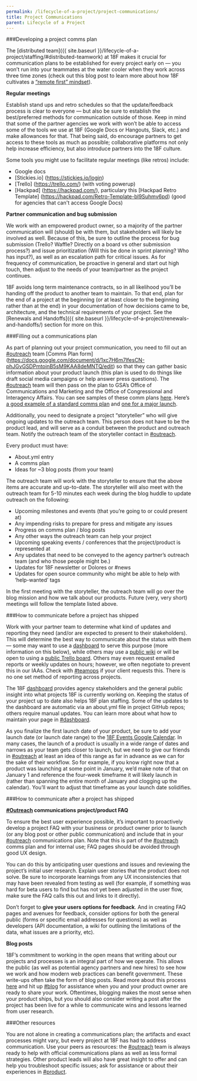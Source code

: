```yaml
---
permalink: /lifecycle-of-a-project/project-communications/
title: Project Communications
parent: Lifecycle of a Project
---
```

###Developing a project comms plan

The [distributed team]({{ site.baseurl }}/lifecycle-of-a-project/staffing/#distributed-teamwork) at 18F makes it crucial for communication plans to be established for every project early on — you won’t run into your teammates at the water cooler when they work across three time zones (check out this blog post to learn more about how 18F cultivates a [“remote first” mindset](https://18f.gsa.gov/2015/10/15/best-practices-for-distributed-teams/)). 

**Regular meetings**

Establish stand ups and retro schedules so that the update/feedback process is clear to everyone — but also be sure to establish the best/preferred methods for communication outside of those. Keep in mind that some of the partner agencies we work with won’t be able to access some of the tools we use at 18F (Google Docs or Hangouts, Slack, etc.) and make allowances for that. That being said, do encourage partners to get access to these tools as much as possible; collaborative platforms not only help increase efficiency, but also introduce partners into the 18F culture.

Some tools you might use to facilitate regular meetings (like retros) include:

- Google docs
- [Stickies.io] (https://stickies.io/login)
- [Trello] (https://trello.com/) (with voting powerup)
- [Hackpad] (https://hackpad.com/), particulary this [Hackpad Retro Template] (https://hackpad.com/Retro-Template-bl9Suhmv6pd) (good for agencies that can't access Google Docs)

**Partner communication and bug submission**

We work with an empowered product owner, so a majority of the partner communication will (should) be with them, but stakeholders will likely be involved as well. Because of this, be sure to outline the process for bug submission (Trello? Waffle? Directly on a board vs other submission process?) and issue prioritization (Will this be done in sprint planning? Who has input?), as well as an escalation path for critical issues. As for frequency of communication, be proactive in general and start out high touch, then adjust to the needs of your team/partner as the project continues. 

18F avoids long term maintenance contracts, so in all likelihood you’ll be handing off the product to another team to maintain. To that end, plan for the end of a project at the beginning (or at least closer to the beginning rather than at the end) in your documentation of how decisions came to be, architecture, and the technical requirements of your project. See the [Renewals and Handoffs]({{ site.baseurl }}/lifecycle-of-a-project/renewals-and-handoffs/) section for more on this.

###Filling out a communications plan

As part of planning out your project communication, you need to fill out an [#outreach](https://18f.slack.com/messages/outreach/) team [Comms Plan form] (https://docs.google.com/document/d/1xc7H6m7lfesCN-phJGvGSDPmtoinB5sM9KAA8deMNTQ/edit) so that they can gather basic information about your product launch (this plan is used to do things like draft social media campaigns or help answer press questions). The [#outreach](https://18f.slack.com/messages/outreach/) team will then pass on the plan to GSA’s Office of Communications and Marketing and the Office of Congressional and Interagency Affairs. You can see samples of these comm plans [here](https://drive.google.com/drive/u/0/folders/0B7hjBcSbIxAnfndJTWJDWjVaX2NjVnRfNGhGazRjYnNVVXhHcnJuNmJOdEtXQ09VTkNBU0E). Here’s [a good example of a standard comms plan](https://docs.google.com/document/d/1hqdYs2yR4iBhqFP-utEcdqQLdteJvgx5lP9L2ROzNhI/edit#heading=h.luo7pdd2ubbk) and [one for a major launch](https://docs.google.com/document/d/1zFk9rpV8LcdbaaS25K1msRzGnEoi7i0QNR2vrcENatQ/edit#heading=h.luo7pdd2ubbk). 

Additionally, you need to designate a project “storyteller” who will give ongoing updates to the outreach team. This person does not have to be the product lead, and will serve as a conduit between the product and outreach team. Notify the outreach team of the storyteller contact in [#outreach](https://18f.slack.com/messages/outreach/).

Every product must have:

- About.yml entry
- A comms plan
- Ideas for ~3 blog posts (from your team)

The outreach team will work with the storyteller to ensure that the above items are accurate and up-to-date. The storyteller will also meet with the outreach team for 5-10 minutes each week during the blog huddle to update outreach on the following:

- Upcoming milestones and events (that you’re going to or could present at)
- Any impending risks to prepare for press and mitigate any issues
- Progress on comms plan / blog posts
- Any other ways the outreach team can help your project
- Upcoming speaking events / conferences that the project/product is represented at
- Any updates that need to be conveyed to the agency partner’s outreach team (and who those people might be.)
- Updates for 18F newsletter or Dolores or #news
- Updates for open source community who might be able to help with ‘help-wanted’ tags

In the first meeting with the storyteller, the outreach team will go over the blog mission and how we talk about our products. Future (very, very short) meetings will follow the template listed above.


###How to communicate before a project has shipped

Work with your partner team to determine what kind of updates and reporting they need (and/or are expected to present to their stakeholders). This will determine the best way to communicate about the status with them — some may want to use a [dashboard](https://18f.gsa.gov/dashboard/) to serve this purpose (more information on this below), while others may use a [public wiki](https://github.com/18F/doi-extractives-data/wiki) or will be open to using a [public Trello board](https://18f.gsa.gov/2015/12/07/what-exactly-do-we-even-do-all-day/). Others may even request emailed reports or weekly updates on hours; however, we often negotiate to prevent this in our IAAs. Check with [#teamops]() if your client requests this. There is no one set method of reporting across projects. 

The 18F [dashboard](https://18f.gsa.gov/dashboard/) provides agency stakeholders and the general public insight into what projects 18F is currently working on. Keeping the status of your project up to date also helps 18F plan staffing. Some of the updates to the dashboard are automatic via an about.yml file in project GitHub repos; others require manual updates. You can learn more about what how to maintain your page in [#dashboard](https://18f.slack.com/messages/dashboard).

As you finalize the first launch date of your product, be sure to add your launch date (or launch date range) to the [18F Events Google Calendar](https://calendar.google.com/calendar/embed?src=gsa.gov_3rapmucstu32ma18da84el20ug@group.calendar.google.com&ctz=America/New_York). In many cases, the launch of a product is usually in a wide range of dates and narrows as your team gets closer to launch, but we need to give our friends in [#outreach](https://18f.slack.com/messages/outreach/) at least an idea of this range as far in advance as we can for the sake of their workflow. So for example, if you know right now that a product was launching at some point in January, we’d make note of that on January 1 and reference the four-week timeframe it will likely launch in (rather than spanning the entire month of January and clogging up the calendar). You’ll want to adjust that timeframe as your launch date solidifies.

###How to communicate after a project has shipped

**[#Outreach](https://18f.slack.com/messages/outreach/) communications project/product FAQ**

To ensure the best user experience possible, it’s important to proactively develop a project FAQ with your business or product owner prior to launch (or any blog post or other public communication) and include that in your [#outreach](https://18f.slack.com/messages/outreach/) communications plan. Note that this is part of the [#outreach](https://18f.slack.com/messages/outreach/) comms plan and for internal use; FAQ pages should be avoided through good UX design.

You can do this by anticipating user questions and issues and reviewing the project’s initial user research. Explain user stories that the product does not solve. Be sure to incorporate learnings from any UX inconsistencies that may have been revealed from testing as well (for example, if something was hard for beta users to find but has not yet been adjusted in the user flow, make sure the FAQ calls this out and links to it directly).

Don’t forget to **give your users options for feedback**. And in creating FAQ pages and avenues for feedback, consider options for both the general public (forms or specific email addresses for questions) as well as developers (API documentation, a wiki for outlining the limitations of the data, what issues are a priority, etc). 

**Blog posts**

18F’s commitment to working in the open means that writing about our projects and processes is an integral part of how we operate. This allows the public (as well as potential agency partners and new hires) to see how we work and how modern web practices can benefit government. These write-ups often take the form of blog posts. Read more about this process [here](https://hub.18f.gov/blogging/) and hit up [#blog](https://18f.slack.com/messages/blog/) for assistance when you and your product owner are ready to share your work. Oftentimes, blogging makes the most sense when your product ships, but you should also consider writing a post after the project has been live for a while to communicate wins and lessons learned from user research.

###Other resources

You are not alone in creating a communications plan; the artifacts and exact processes might vary, but every project at 18F has had to address communication. Use your peers as resources: the [#outreach](https://18f.slack.com/messages/outreach/) team is always ready to help with official communications plans as well as less formal strategies. Other product leads will also have great insight to offer and can help you troubleshoot specific issues; ask for assistance or about their experiences in [#product](https://18f.slack.com/messages/product). 
